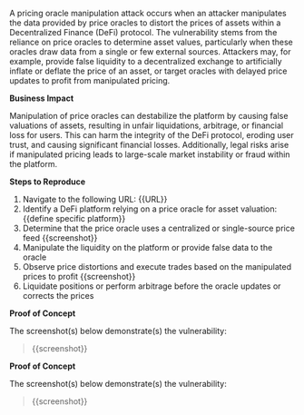 A pricing oracle manipulation attack occurs when an attacker manipulates the data provided by price oracles to distort the prices of assets within a Decentralized Finance (DeFi) protocol. The vulnerability stems from the reliance on price oracles to determine asset values, particularly when these oracles draw data from a single or few external sources. Attackers may, for example, provide false liquidity to a decentralized exchange to artificially inflate or deflate the price of an asset, or target oracles with delayed price updates to profit from manipulated pricing.

**Business Impact** 

Manipulation of price oracles can destabilize the platform by causing false valuations of assets, resulting in unfair liquidations, arbitrage, or financial loss for users. This can harm the integrity of the DeFi protocol, eroding user trust, and causing significant financial losses. Additionally, legal risks arise if manipulated pricing leads to large-scale market instability or fraud within the platform.

**Steps to Reproduce**

1. Navigate to the following URL: {{URL}}
1. Identify a DeFi platform relying on a price oracle for asset valuation: {{define specific platform}}
1. Determine that the price oracle uses a centralized or single-source price feed {{screenshot}}
1. Manipulate the liquidity on the platform or provide false data to the oracle
1. Observe price distortions and execute trades based on the manipulated prices to profit {{screenshot}}
1. Liquidate positions or perform arbitrage before the oracle updates or corrects the prices

**Proof of Concept**

The screenshot(s) below demonstrate(s) the vulnerability:
>
> {{screenshot}}

**Proof of Concept**

The screenshot(s) below demonstrate(s) the vulnerability:
>
> {{screenshot}}
